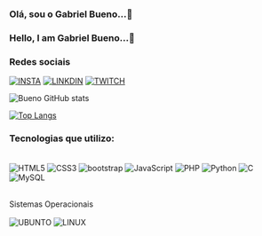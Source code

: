 ### Olá, sou o Gabriel Bueno...🖖
### Hello, I am Gabriel Bueno...🖖

### Redes sociais

[![INSTA](https://img.shields.io/badge/Instagram-E4405F?style=for-the-badge&logo=instagram&logoColor=white)](https://www.instagram.com/bielbueno05/)
[![LINKDIN](https://img.shields.io/badge/LinkedIn-0077B5?style=for-the-badge&logo=linkedin&logoColor=white)](https://www.linkedin.com/in/gabriel-bueno-525b09209/)
[![TWITCH](https://img.shields.io/badge/Twitch-9146FF?style=for-the-badge&logo=twitch&logoColor=white)](https://www.twitch.tv/bueno_oficial)


![Bueno GitHub stats](https://github-readme-stats.vercel.app/api?username=GabrielBueno0511&show_icons=true&theme=tokyonight)

[![Top Langs](https://github-readme-stats.vercel.app/api/top-langs/?username=GabrielBueno0511&layout=compact)](https://github.com/GabrielBueno0511/github-readme-stats)


### Tecnologias que utilizo:

<div style="display: inline_block"></br>
  <img align="center" alt="HTML5" src="https://img.shields.io/badge/HTML5-E34F26?style=for-the-badge&logo=html5&logoColor=white">
  <img align="center" alt="CSS3" src="https://img.shields.io/badge/CSS3-1572B6?style=for-the-badge&logo=css3&logoColor=white">
  <img align="center" alt="bootstrap" src="https://img.shields.io/badge/Bootstrap-563D7C?style=for-the-badge&logo=bootstrap&logoColor=white">
  <img align="center" alt="JavaScript" src="https://img.shields.io/badge/JavaScript-F7DF1E?style=for-the-badge&logo=javascript&logoColor=black">
  <img align="center" alt="PHP" src="https://img.shields.io/badge/PHP-777BB4?style=for-the-badge&logo=php&logoColor=white">
  <img align="center" alt="Python" src="https://img.shields.io/badge/Python-14354C?style=for-the-badge&logo=python&logoColor=white">
  <img align="center" alt="C" src="https://img.shields.io/badge/C-00599C?style=for-the-badge&logo=c&logoColor=white">
  <img align="center" alt="MySQL" src="https://img.shields.io/badge/MySQL-00000F?style=for-the-badge&logo=mysql&logoColor=white">
  <br>
  <br>
  <p>Sistemas Operacionais</p>
  <img align="center" alt="UBUNTO" src="https://img.shields.io/badge/Ubuntu-E95420?style=for-the-badge&logo=ubuntu&logoColor=white">
  <img align="center" alt="LINUX" src="https://img.shields.io/badge/Windows-0078D6?style=for-the-badge&logo=windows&logoColor=white">
    
   
</div>











